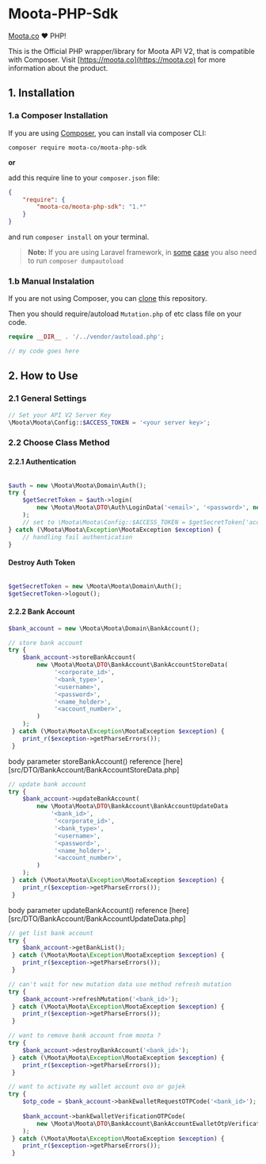 Moota-PHP-Sdk
===============

[Moota.co](https://moota.co) :heart: PHP!

This is the Official PHP wrapper/library for Moota API V2, that is compatible with Composer. Visit [https://moota.co](https://moota.co) for more information about the product.

## 1. Installation

### 1.a Composer Installation

If you are using [Composer](https://getcomposer.org), you can install via composer CLI:

```
composer require moota-co/moota-php-sdk
```

**or**

add this require line to your `composer.json` file:

```json
{
    "require": {
        "moota-co/moota-php-sdk": "1.*"
    }
}
```
and run `composer install` on your terminal.

> **Note:** If you are using Laravel framework, in [some](https://laracasts.com/discuss/channels/general-discussion/using-non-laravel-composer-package-with-laravel?page=1#reply=461608) [case](https://stackoverflow.com/a/23675376) you also need to run `composer dumpautoload`

### 1.b Manual Instalation
If you are not using Composer, you can [clone](https://github.com/moota-co/moota-php-sdk) this repository.

Then you should require/autoload `Mutation.php` of etc class file on your code.

```php
require __DIR__ . '/../vendor/autoload.php';

// my code goes here
```
## 2. How to Use

### 2.1 General Settings

```php
// Set your API V2 Server Key 
\Moota\Moota\Config::$ACCESS_TOKEN = '<your server key>';
```

### 2.2 Choose Class Method
#### 2.2.1 Authentication

```php

$auth = new \Moota\Moota\Domain\Auth();
try {
    $getSecretToken = $auth->login(
        new \Moota\Moota\DTO\Auth\LoginData('<email>', '<password>', new \Moota\Moota\DTO\Auth\ScopesData(true))
    );
    // set to \Moota\Moota\Config::$ACCESS_TOKEN = $getSecretToken['access_token'];
} catch (\Moota\Moota\Exception\MootaException $exception) {
    // handling fail authentication
}
```

#### Destroy Auth Token
```php

$getSecretToken = new \Moota\Moota\Domain\Auth();
$getSecretToken->logout();
```

#### 2.2.2 Bank Account
```php
$bank_account = new \Moota\Moota\Domain\BankAccount();
```
```php
// store bank account
try {
    $bank_account->storeBankAccount(
        new \Moota\Moota\DTO\BankAccount\BankAccountStoreData(
             '<corporate_id>', 
             '<bank_type>',
             '<username>',
             '<password>',
             '<name_holder>',
             '<account_number>',
        )
    );
 } catch (\Moota\Moota\Exception\MootaException $exception) {
    print_r($exception->getPharseErrors());
 }
```
body parameter storeBankAccount() reference [here][src/DTO/BankAccount/BankAccountStoreData.php]
```php
// update bank account
try {
    $bank_account->updateBankAccount(
        new \Moota\Moota\DTO\BankAccount\BankAccountUpdateData
            '<bank_id>',
             '<corporate_id>', 
             '<bank_type>',
             '<username>',
             '<password>',
             '<name_holder>',
             '<account_number>',
        )
    );
 } catch (\Moota\Moota\Exception\MootaException $exception) {
    print_r($exception->getPharseErrors());
 }
```
body parameter updateBankAccount() reference [here][src/DTO/BankAccount/BankAccountUpdateData.php]
```php
// get list bank account
try {
    $bank_account->getBankList();
 } catch (\Moota\Moota\Exception\MootaException $exception) {
    print_r($exception->getPharseErrors());
 }
```
```php
// can't wait for new mutation data use method refresh mutation 
try {
    $bank_account->refreshMutation('<bank_id>');
 } catch (\Moota\Moota\Exception\MootaException $exception) {
    print_r($exception->getPharseErrors());
 }
```
```php
// want to remove bank account from moota ?
try {
    $bank_account->destroyBankAccount('<bank_id>');
 } catch (\Moota\Moota\Exception\MootaException $exception) {
    print_r($exception->getPharseErrors());
 }
```
```php
// want to activate my wallet account ovo or gojek 
try {
    $otp_code = $bank_account->bankEwalletRequestOTPCode('<bank_id>');
    
    $bank_account->bankEwalletVerificationOTPCode(
        new \Moota\Moota\DTO\BankAccount\BankAccountEwalletOtpVerification('<bank_id>', '<$otp_code>')
    );
 } catch (\Moota\Moota\Exception\MootaException $exception) {
    print_r($exception->getPharseErrors());
 }
```